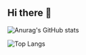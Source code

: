 ## Hi there 👋

![Anurag's GitHub stats](https://github-readme-stats.vercel.app/api?username=JackTallis&show_icons=true&theme=dark)

![Top Langs](https://github-readme-stats.vercel.app/api/top-langs/?username=JackTallis&layout=compact&show_icons=true&theme=dark)

<!--
**JackTallis/JackTallis** is a ✨ _special_ ✨ repository because its `README.md` (this file) appears on your GitHub profile.

Here are some ideas to get you started:

- 🔭 I’m currently working on ...
- 🌱 I’m currently learning ...
- 👯 I’m looking to collaborate on ...
- 🤔 I’m looking for help with ...
- 💬 Ask me about ...
- 📫 How to reach me: ...
- 😄 Pronouns: ...
- ⚡ Fun fact: ...
-->
